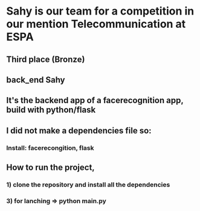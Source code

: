 # Sahy is our team for a competition in our mention Telecommunication at ESPA
## Third place (Bronze) 
## back_end Sahy 
## It's the backend app of a facerecognition app, build with python/flask
## I did not make a dependencies file so:
### Install: facerecongition, flask
## How to run the project,
###   1) clone the repository and install all the dependencies
###   3) for lanching => python main.py
